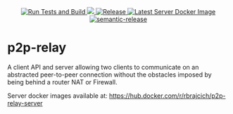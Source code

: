 <p align="center">
  <a href="https://github.com/rbrajcich/p2p-relay/actions?query=workflow%3A%22Run+Tests+and+Build%22+branch%3Amaster">
    <img alt="Run Tests and Build"
         src="https://github.com/rbrajcich/p2p-relay/workflows/Run%20Tests%20and%20Build/badge.svg?branch=master">
  </a>
  <a href="https://codecov.io/gh/rbrajcich/p2p-relay">
    <img src="https://codecov.io/gh/rbrajcich/p2p-relay/branch/release/graph/badge.svg" />
  </a>
  <a href="https://github.com/rbrajcich/p2p-relay/actions?query=workflow%3ARelease+branch%3Arelease">
    <img alt="Release"
         src="https://github.com/rbrajcich/p2p-relay/workflows/Release/badge.svg?branch=release">
  </a>  
  <a href="https://hub.docker.com/r/rbrajcich/p2p-relay-server/tags">
    <img alt="Latest Server Docker Image"
         src="https://img.shields.io/docker/v/rbrajcich/p2p-relay-server?color=%230db7ed&label=Latest%20Server%20Image&logo=Docker">
  </a>  
  <a href="https://github.com/semantic-release/semantic-release">
    <img alt="semantic-release"
         src="https://img.shields.io/badge/%20%20%F0%9F%93%A6%F0%9F%9A%80-semantic--release-e10079.svg">
  </a>
</p>

# p2p-relay
A client API and server allowing two clients to communicate on an abstracted peer-to-peer connection without the obstacles imposed by being behind a router NAT or Firewall.


Server docker images available at: https://hub.docker.com/r/rbrajcich/p2p-relay-server
